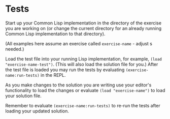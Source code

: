 # Tests

Start up your Common Lisp implementation in the directory of the exercise you are working on (or change the current directory for an already running Common Lisp implementation to that directory).

(All examples here assume an exercise called `exercise-name` - adjust s needed.)

Load the test file into your running Lisp implementation, for example, `(load "exercise-name-test")`. 
(This will also load the solution file for you.)
After the test file is loaded you may run the tests by evaluating `(exercise-name:run-tests)` in the REPL.

As you make changes to the solution you are writing use your editor's functionality to load the changes or evaluate `(load "exercise-name")` to load your solution file.

Remember to evaluate `(exercise-name:run-tests)` to re-run the tests after loading your updated solution.


